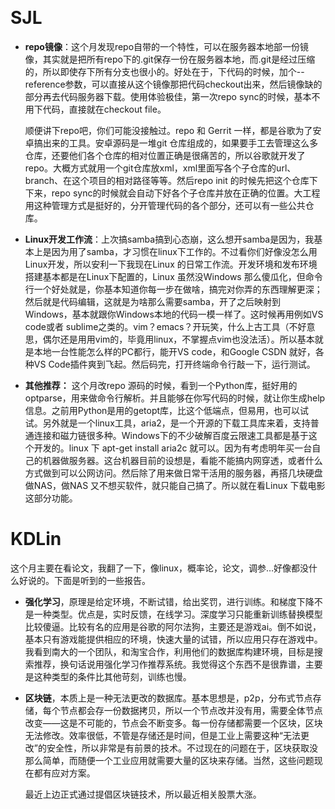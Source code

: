 &nbsp;

# SJL
- **repo镜像**：这个月发现repo自带的一个特性，可以在服务器本地部一份镜像，其实就是把所有repo下的.git保存一份在服务器本地，而.git是经过压缩的，所以即使存下所有分支也很小的。好处在于，下代码的时候，加个--reference参数，可以直接从这个镜像那把代码checkout出来，然后镜像缺的部分再去代码服务器下载。使用体验极佳，第一次repo sync的时候，基本不用下代码，直接就在checkout file。
  
  顺便讲下repo吧，你们可能没接触过。repo 和 Gerrit 一样，都是谷歌为了安卓搞出来的工具。安卓源码是一堆git 仓库组成的，如果要手工去管理这么多仓库，还要他们各个仓库的相对位置正确是很痛苦的，所以谷歌就开发了repo。大概方式就用一个git仓库放xml，xml里面写各个子仓库的url、branch、在这个项目的相对路径等等。然后repo init 的时候先把这个仓库下下来，repo sync的时候就会自动下好各个子仓库并放在正确的位置。大工程用这种管理方式是挺好的，分开管理代码的各个部分，还可以有一些公共仓库。

- **Linux开发工作流**：上次搞samba搞到心态崩，这么想开samba是因为，我基本上是因为用了samba，才习惯在linux下工作的。不过看你们好像没怎么用Linux开发，所以安利一下我现在Linux 的日常工作流。开发环境和发布环境搭建基本都是在Linux下配置的，Linux 虽然没Windows 那么傻瓜化，但命令行一个好处就是，你基本知道你每一步在做啥，搞完对你弄的东西理解更深；然后就是代码编辑，这就是为啥那么需要samba，开了之后映射到Windows，基本就跟你Windows本地的代码一模一样了。这时候再用例如VS code或者 sublime之类的。vim？emacs？开玩笑，什么上古工具（不好意思，偶尔还是用用vim的，毕竟用linux，不掌握点vim也没法活）。所以基本就是本地一台性能怎么样的PC都行，能开VS code，和Google CSDN 就好，各种VS Code插件爽到飞起。然后码完，打开终端命令行敲一下，运行测试。

- **其他推荐：** 这个月改repo 源码的时候，看到一个Python库，挺好用的optparse，用来做命令行解析。并且能够在你写代码的时候，就让你生成help信息。之前用Python是用的getopt库，比这个低端点，但易用，也可以试试。另外就是一个linux工具，aria2，是一个开源的下载工具库来着，支持普通连接和磁力链很多种。Windows下的不少破解百度云限速工具都是基于这个开发的。linux 下 apt-get install aria2c 就可以。因为有考虑明年买一台自己的机器做服务器。这台机器目前的设想是，看能不能搞内网穿透，或者什么方式做到可以公网访问。然后除了用来做日常干活用的服务器，再搭几块硬盘做NAS，做NAS 又不想买软件，就只能自己搞了。所以就在看Linux 下载电影这部分功能。

# KDLin

这个月主要在看论文，我翻了一下，像linux，概率论，论文，调参…好像都没什么好说的。下面是听到的一些报告。

- **强化学习**，原理是给定环境，不断试错，给出奖罚，进行训练。和梯度下降不是一种类型。优点是，实时反馈，在线学习。深度学习只能重新训练替换模型比较傻逼。比较有名的应用是谷歌的阿尔法狗，主要还是游戏ai。倒不如说，基本只有游戏能提供相应的环境，快速大量的试错，所以应用只存在游戏中。我看到南大的一个团队，和淘宝合作，利用他们的数据库构建环境，目标是搜索推荐，换句话说用强化学习作推荐系统。我觉得这个东西不是很靠谱，主要是这种类型的条件比其他苛刻，训练也慢。

- **区块链**，本质上是一种无法更改的数据库。基本思想是，p2p，分布式节点存储，每个节点都会存一份数据拷贝，所以一个节点改并没有用，需要全体节点改变——这是不可能的，节点会不断变多。每一份存储都需要一个区块，区块无法修改。效率很低，不管是存储还是时间，但是工业上需要这种“无法更改”的安全性，所以非常是有前景的技术。不过现在的问题在于，区块获取没那么简单，而随便一个工业应用就需要大量的区块来存储。当然，这些问题现在都有应对方案。

  最近上边正式通过提倡区块链技术，所以最近相关股票大涨。

